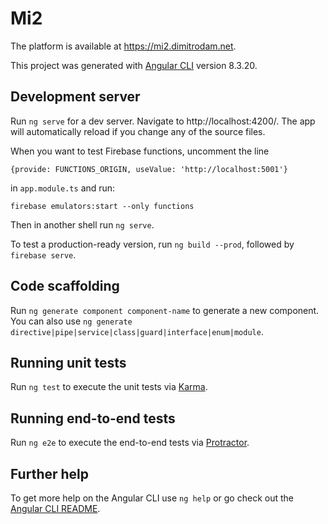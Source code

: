 # Mi2

The platform is available at https://mi2.dimitrodam.net.

This project was generated with [Angular CLI](https://github.com/angular/angular-cli) version 8.3.20.

## Development server

Run `ng serve` for a dev server. Navigate to http://localhost:4200/. The app will automatically reload if you change any of the source files.

When you want to test Firebase functions, uncomment the line
```
{provide: FUNCTIONS_ORIGIN, useValue: 'http://localhost:5001'}
```
in `app.module.ts` and run:
```
firebase emulators:start --only functions
```
Then in another shell run `ng serve`.

To test a production-ready version, run `ng build --prod`, followed by `firebase serve`.

## Code scaffolding

Run `ng generate component component-name` to generate a new component. You can also use `ng generate directive|pipe|service|class|guard|interface|enum|module`.

## Running unit tests

Run `ng test` to execute the unit tests via [Karma](https://karma-runner.github.io).

## Running end-to-end tests

Run `ng e2e` to execute the end-to-end tests via [Protractor](http://www.protractortest.org/).

## Further help

To get more help on the Angular CLI use `ng help` or go check out the [Angular CLI README](https://github.com/angular/angular-cli/blob/master/README.md).
